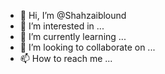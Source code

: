 - 👋 Hi, I’m @Shahzaiblound
- 👀 I’m interested in ...
- 🌱 I’m currently learning ...
- 💞️ I’m looking to collaborate on ...
- 📫 How to reach me ...

<!---
Shahzaiblound/Shahzaiblound is a ✨ special ✨ repository because its `README.md` (this file) appears on your GitHub profile.
You can click the Preview link to take a look at your changes.
--->
